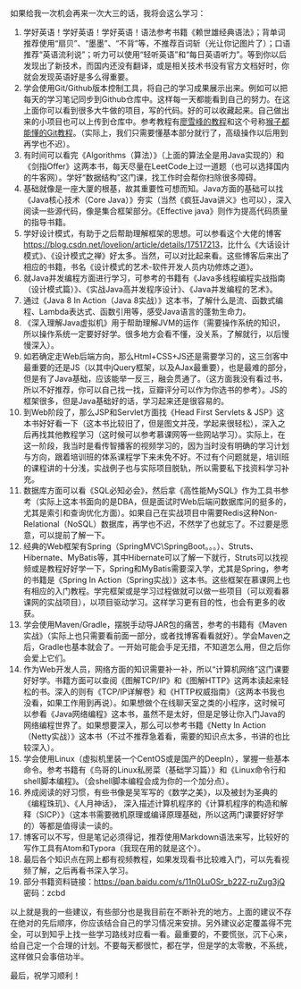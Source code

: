 如果给我一次机会再来一次大三的话，我将会这么学习：

1. 学好英语！学好英语！学好英语！语法参考书籍《赖世雄经典语法》；背单词推荐使用“扇贝”、“墨墨”、“不背”等，不推荐百词斩（光让你记图片了）；口语推荐“英语流利说”；听力可以使用“轻听英语”和“每日英语听力”。等到你以后发现出了新技术，而国内还没有翻译，或是相关技术书没有官方文档好时，你就会发现英语好是多么得重要。
2. 学会使用Git/Github版本控制工具，将自己的学习成果展示出来。例如可以把每天的学习笔记同步到Github仓库中。这样每一天都能看到自己的努力。在这上面你可以看到很多大牛做的项目，写的代码。好的可以收藏起来。自己做出来的小项目也可以上传到仓库中。参考教程有[廖雪峰的教程](https://www.liaoxuefeng.com/wiki/0013739516305929606dd18361248578c67b8067c8c017b000/)和这个号称[猴子都能懂的Git教程](https://backlog.com/git-tutorial/cn/)。（实际上，我们只需要懂基本部分就行了，高级操作以后用到再学也不迟）。
3. 有时间可以看完《Algorithms（算法）》（上面的算法全是用Java实现的）和《剑指Offer》这两本书，每天尽量在LeetCode上过一道题（也可以选择国内的牛客网）。学好“数据结构”这门课，找工作时会帮你扫除很多障碍。
4. 基础就像是一座大厦的根基，故其重要性可想而知。Java方面的基础可以找《Java核心技术（Core Java）》夯实（当然《疯狂Java讲义》也可以），深入阅读一些源代码，像是集合框架部分。《Effective java》则作为提高代码质量的指导书籍。
5. 学好设计模式，有助于之后帮助理解框架的思想。可以参看这个大佬的博客<https://blog.csdn.net/lovelion/article/details/17517213>，比什么《大话设计模式》、《设计模式之禅》好太多。当然，可以对比起来看。这些博客后来出了相应的书籍，书名《设计模式的艺术-软件开发人员内功修炼之道》。
6. 就Java并发编程方面进行学习，可参考的书籍有《Java多线程编程实战指南（设计模式篇）》、《实战Java高并发程序设计》、《Java并发编程的艺术》。
7. 通过《Java 8 In Action（Java 8实战）》这本书，了解什么是流、函数式编程、Lambda表达式、函数引用等，感受Java语言的蓬勃生命力。
8. 《深入理解Java虚拟机》用于帮助理解JVM的运作（需要操作系统的知识，所以操作系统一定要好好学。很多地方会看不懂，没关系，了解就行，以后慢慢深入）。
9. 如若确定走Web后端方向，那么Html+CSS+JS还是需要学习的，这三剑客中最重要的还是JS（以其中jQuery框架，以及AJax最重要），也是最难的部分，但是有了Java基础，应该能举一反三，融会贯通了。（这方面我没有看过书，所以不好推荐，你可以自己找一找，豆瓣评分可以作为你选书的参考）。JS的框架很多，但是Java基础好的话，学习起来还是很容易的。
10. 到Web阶段了，那么JSP和Servlet方面找《Head First Servlets & JSP》这本书好好看一下（这本书比较旧了，但是图文并茂，学起来很轻松），深入之后再找其他教程学习（这时候可以参考慕课网等一些网站学习）。实际上，在这一阶段，我当时是看传智播客的视频学习的，因为当时没有明确的学习计划与方向，跟着培训班的体系课程学下来未免不好。不过有个问题就是，培训班的课程讲的十分浅，实战例子也与实际项目脱轨，所以需要私下找资料学习补充。
11. 数据库方面可以看《SQL必知必会》，然后拿《高性能MySQL》作为工具书参考（实际上这本书面向的是DBA，但是面试时Web后端问数据库问的挺多的，尤其是索引和查询优化方面）。如果自己在实战项目中需要Redis这种Non-Relational（NoSQL）数据库，再学也不迟，不然学了也就忘了。不过要是愿意，可以提前了解一下。
12. 经典的Web框架有Spring（SpringMVC\SpringBoot。。。）、Struts、Hibernate、MyBatis等，其中Hibernate可以了解一下就行，Struts可以找视频或是教程好好学一下，Spring和MyBatis需要深入学，尤其是Spring，参考的书籍是《Spring In Action（Spring实战）》这本书。这些框架在慕课网上也有相应的入门教程。学完框架或是学习过程做就可以做一些项目（可以观看慕课网的实战项目），以项目驱动学习。这样学习更有目的性，也会有更多的收获。
13. 学会使用Maven/Gradle，摆脱手动导JAR包的痛苦，参考的书籍有《Maven实战》（实际上也只需要看前面一部分，或者找博客看看就好）。学会Maven之后，Gradle也基本就会了。一开始可能会手足无措，不知道怎么用，但之后你会爱上它们。
14. 作为Web开发人员，网络方面的知识需要补一补，所以“计算机网络”这门课要好好学。书籍方面可以查阅《图解TCP/IP》和《图解HTTP》这两本读起来轻松的书。深入的则有《TCP/IP详解卷》和《HTTP权威指南》（这两本书我也没看，如果工作用到再说）。如果想做个在线聊天室之类的小程序，这时候可以参看《Java网络编程》这本书，虽然不是太好，但是足够让你入门Java的网络编程世界了。如果想要深入，那么可以参考书籍《Netty In Action（Netty实战）》这本书（不过不推荐急着看，需要的知识点太多，书讲的也比较深入）。
15. 学会使用Linux（虚拟机里装一个CentOS或是国产的DeepIn），掌握一些基本命令。参考书籍有《鸟哥的Linux私房菜（基础学习篇）》和《Linux命令行和shell脚本编程》。（会shell脚本编程会成为你的一个加分点）。
16. 养成阅读的好习惯，有些书像是吴军写的《数学之美》，以及被封为圣典的《编程珠玑》、《人月神话》， 深入描述计算机程序的《计算机程序的构造和解释（SICP）》（这本书需要微机原理或编译原理基础，所以这两门课要好好学的）等都是值得读一读的。
17. 博客可以不写，但是笔记必须得记，推荐使用Markdown语法来写，比较好的写作工具有Atom和Typora（我现在用的就是这个）。
18. 最后各个知识点在网上都有视频教程，如果发现看书比较难入门，可以先看视频了解，之后再看书深入学习。
19. 部分书籍资料链接：<https://pan.baidu.com/s/11n0LuOSr_b22Z-ruZug3jQ> 密码：zcbd

以上就是我的一些建议，有些部分也是我目前在不断补充的地方。上面的建议不存在绝对的先后顺序，你应该结合自己的学习情况来安排。另外建议必定覆盖得不完全，可以到知乎上找一些学习路线对应看一看。最重要的，不要慌张，沉下心来，给自己定一个合理的计划。不要每天都很忙，都在学，但是学的太零散，不系统，这样做只会事倍功半。

最后，祝学习顺利！


